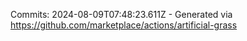 Commits: 2024-08-09T07:48:23.611Z - Generated via https://github.com/marketplace/actions/artificial-grass
<br>
